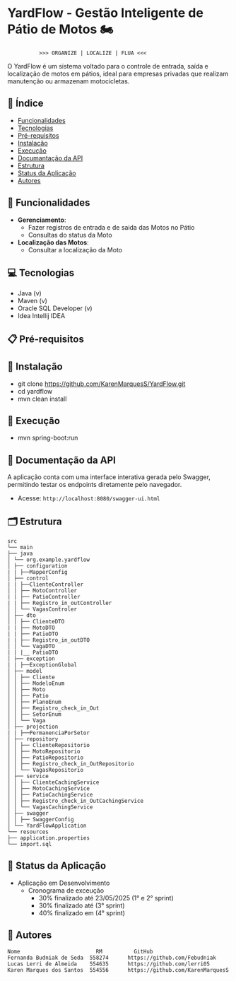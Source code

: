 # YardFlow - Gestão Inteligente de Pátio de Motos 🏍️
              >>> ORGANIZE | LOCALIZE | FLUA <<<

O YardFlow é um sistema voltado para o controle de entrada, saída e localização de motos em pátios, ideal para empresas privadas que realizam manutenção ou armazenam motocicletas.

## 📌 Índice
- [Funcionalidades](#-funcionalidades)
- [Tecnologias](#-tecnologias)
- [Pré-requisitos](#-pré-requisitos)
- [Instalação](#-instalação)
- [Execução](#-execução)
- [Documantação da API](#-documentação-da-api)
- [Estrutura](#-estrutura)
- [Status da Aplicação](#-status-da-aplicação)
- [Autores](#-autores)
  

## 🚀 Funcionalidades
- **Gerenciamento**:
  - Fazer registros de entrada e de saida das Motos no Pátio
  - Consultas do status da Moto
- **Localização das Motos**:
  - Consultar a localização da Moto


## 💻 Tecnologias
 - Java (v)
 - Maven (v)
 - Oracle SQL Developer (v)
 - Idea Intellij IDEA
  

## 📋 Pré-requisitos


## 🔧 Instalação
 - git clone https://github.com/KarenMarquesS/YardFlow.git
 - cd yardflow
 - mvn clean install 


## 🏃 Execução
 - mvn spring-boot:run


## 📘 Documentação da API
A aplicação conta com uma interface interativa gerada pelo Swagger, permitindo testar os endpoints diretamente pelo navegador.
  - Acesse: `http://localhost:8080/swagger-ui.html`


## 🗂 Estrutura
```
src
└── main
├── java
│ └── org.example.yardflow
│ ├── configuration
| | ├──MapperConfig
│ ├── control
| | ├──ClienteController
│ │ ├── MotoController
| | ├── PatioController
| | ├── Registro_in_outController
│ │ └── VagasControler
│ ├── dto
│ │ ├── ClienteDTO
| | ├── MotoDTO
| | ├── PatioDTO
| | ├── Registro_in_outDTO
│ │ └── VagaDTO
| | |__ PatioDTO
│ ├── exception
| | ├──ExceptionGlobal
│ ├── model
│ │ ├── Cliente
│ │ ├── ModeloEnum
│ │ ├── Moto
│ │ ├── Patio
│ │ ├── PlanoEnum
│ │ ├── Registro_check_in_Out
│ │ ├── SetorEnum
│ │ └── Vaga
│ ├── projection
| | ├──PermanenciaPorSetor
│ ├── repository
│ │ ├── ClienteRepositorio
│ │ ├── MotoRepositorio
│ │ ├── PatioRepositorio
│ │ ├── Registro_check_in_OutRepositorio
│ │ └── VagasRepositorio
│ ├── service
│ │ ├── ClienteCachingService
│ │ ├── MotoCachingService
│ │ ├── PatioCachingService
│ │ ├── Registro_check_in_OutCachingService
│ │ └── VagasCachingService
│ ├── swagger
│ │ ├── SwaggerConfig
│ └── YardFlowApplication
└── resources
├── application.properties
└── import.sql
```


## 🚧 Status da Aplicação 
 - Aplicação em Desenvolvimento
   - Cronograma de exceução
     - 30% finalizado até 23/05/2025 (1° e 2° sprint)
     - 30% finalizado até            (3° sprint)
     - 40% finalizado em             (4° sprint)     


## 👥 Autores
    Nome	                    RM          GitHub
    Fernanda Budniak de Seda  558274      https://github.com/Febudniak
    Lucas Lerri de Almeida    554635      https://github.com/lerri05
    Karen Marques dos Santos  554556      https://github.com/KarenMarquesS

